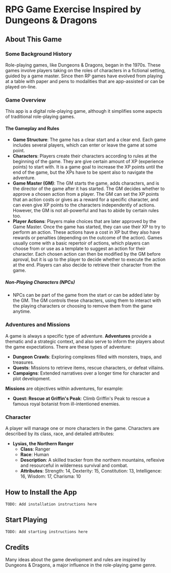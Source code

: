 # RPG Game Exercise Inspired by Dungeons & Dragons

## About This Game

### Some Background History

Role-playing games, like Dungeons & Dragons, began in the 1970s. These games involve players taking on the roles of characters in a fictional setting, guided by a game master. Since then RP games have evolved from playing at a table with paper and pens to modalities that are app-assisted or can be played on-line.

### Game Overview

This app is a digital role-playing game, although it simplifies some aspects of traditional role-playing games.

#### The Gameplay and Rules

- **Game Structure**: The game has a clear start and a clear end. Each game includes several players, which can enter or leave the game at some point.
- **Characters**: Players create their characters according to rules at the beginning of the game. They are give certain amount of XP (experience points) to start with. It is a game goal to increase the XP points until the end of the game, but the XPs have to be spent also to navigate the adventure.
- **Game Master (GM)**: The GM starts the game, adds characters, and is the director of the game after it has started. The GM decides whether to approve a chosen action from a player. The GM can set the XP points that an action costs or gives as a reward for a specific character, and can even give XP points to the characters independently of actions. However, the GM is not all-powerful and has to abide by certain rules too. 
- **Player Actions**: Players make choices that are later approved by the Game Master. Once the game has started, they can use their XP to try to perform an action. These actions have a cost in XP but they also have rewards or penalties (depending on the outcome of the action). Games usually come with a basic repertoir of actions, which players can choose from or use as a template to suggest an action for their character. Each chosen action can then be modified by the GM before aproval, but it is up to the player to decide whether to execute the action at the end. Players can also decide to retrieve their character from the game.

##### Non-Playing Characters (NPCs)

- NPCs can be part of the game from the start or can be added later by the GM. The GM controls these characters, using them to interact with the playing characters or choosing to remove them from the game anytime.

### Adventures and Missions

A game is always a specific type of adventure. **Adventures** provide a thematic and a strategic context, and also serve to inform the players about the game expectations. There are these types of adventure:
- **Dungeon Crawls**: Exploring complexes filled with monsters, traps, and treasures.
- **Quests**: Missions to retrieve items, rescue characters, or defeat villains.
- **Campaigns**: Extended narratives over a longer time for character and plot development.

**Missions** are objectives within adventures, for example:
- **Quest: Rescue at Griffin's Peak**: Climb Griffin's Peak to rescue a famous royal botanist from ill-intentioned enemies.

### Character 

A player will manage one or more characters in the game. Characters are described by its class, race, and detailed attributes:
- **Lysias, the Northern Ranger**
  - **Class**: Ranger
  - **Race**: Human
  - **Description**: A skilled tracker from the northern mountains, reflexive and resourceful in wilderness survival and combat.
  - **Attributes**: Strength: 14, Dexterity: 15, Constitution: 13, Intelligence: 16, Wisdom: 17, Charisma: 10

## How to Install the App

`TODO: Add installation instructions here`

## Start Playing

`TODO: Add starting instructions here`

## Credits

Many ideas about the game development and rules are inspired by Dungeons & Dragons, a major influence in the role-playing game genre.

